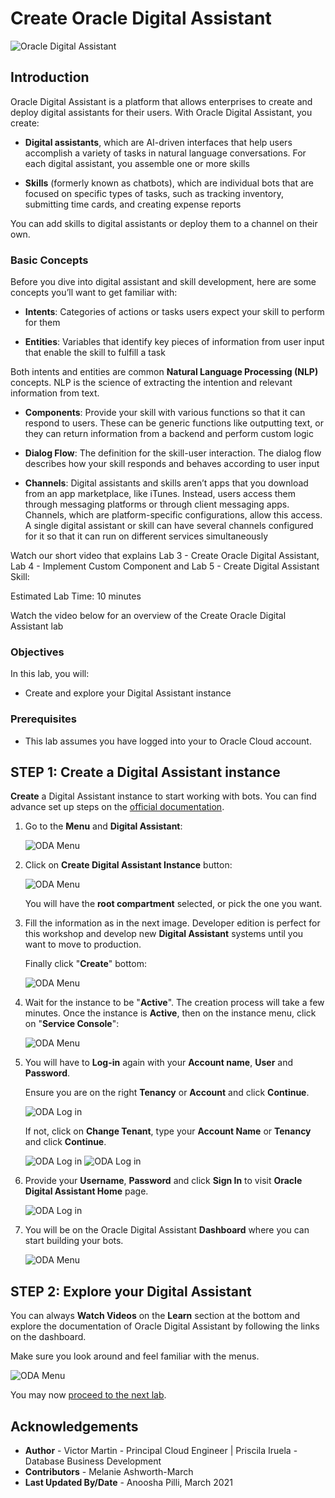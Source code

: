 # Create Oracle Digital Assistant

![Oracle Digital Assistant](./images/oda.png)

## Introduction

Oracle Digital Assistant is a platform that allows enterprises to create and deploy digital assistants for their users. With Oracle Digital Assistant, you create:

- **Digital assistants**, which are AI-driven interfaces that help users accomplish a variety of tasks in natural language conversations. For each digital assistant, you assemble one or more skills

- **Skills** (formerly known as chatbots), which are individual bots that are focused on specific types of tasks, such as tracking inventory, submitting time cards, and creating expense reports

You can add skills to digital assistants or deploy them to a channel on their own.

### Basic Concepts

Before you dive into digital assistant and skill development, here are some concepts you’ll want to get familiar with:

- **Intents**: Categories of actions or tasks users expect your skill to perform for them

- **Entities**: Variables that identify key pieces of information from user input that enable the skill to fulfill a task

Both intents and entities are common **Natural Language Processing (NLP)** concepts. NLP is the science of extracting the intention and relevant information from text.

- **Components**: Provide your skill with various functions so that it can respond to users. These can be generic functions like outputting text, or they can return information from a backend and perform custom logic

- **Dialog Flow**: The definition for the skill-user interaction. The dialog flow describes how your skill responds and behaves according to user input

- **Channels**: Digital assistants and skills aren’t apps that you download from an app marketplace, like iTunes. Instead, users access them through messaging platforms or through client messaging apps. Channels, which are platform-specific configurations, allow this access. A single digital assistant or skill can have several channels configured for it so that it can run on different services simultaneously

Watch our short video that explains Lab 3 - Create Oracle Digital Assistant, Lab 4 - Implement Custom Component and Lab 5 - Create Digital Assistant Skill:

[](youtube:kdvjXTMC-PI)

Estimated Lab Time: 10 minutes

Watch the video below for an overview of the Create Oracle Digital Assistant lab
[](youtube:-5m8CB3J9fs)

### Objectives

In this lab, you will:
-  Create and explore your Digital Assistant instance

### Prerequisites

- This lab assumes you have logged into your to Oracle Cloud account.

## **STEP 1**: Create a Digital Assistant instance

**Create** a Digital Assistant instance to start working with bots. You can find advance set up steps on the [official documentation](https://docs.oracle.com/en/cloud/paas/digital-assistant/use-chatbot/order-service-and-provision-instance.html#GUID-7E4F1CE5-FB40-45DF-B0F0-949289F5E184).

1. Go to the **Menu** and **Digital Assistant**:

    ![ODA Menu](./images/oda_1.png)

2. Click on **Create Digital Assistant Instance** button:

    ![ODA Menu](./images/oda_2.png)

    You will have the **root compartment** selected, or pick the one you want.

3. Fill the information as in the next image. Developer edition is perfect for this workshop and develop new **Digital Assistant** systems until you want to move to production.

    Finally click "**Create**" bottom:

    ![ODA Menu](./images/oda_3.png)

4. Wait for the instance to be "**Active**". The creation process will take a few minutes.
    Once the instance is **Active**, then on the instance menu, click on "**Service Console**":

    ![ODA Menu](./images/oda_4.png)

5. You will have to **Log-in** again with your **Account name**, **User** and **Password**.

    Ensure you are on the right **Tenancy** or **Account** and click **Continue**.

    ![ODA Log in](./images/oda-login-1-new.png)

    If not, click on **Change Tenant**, type your **Account Name** or **Tenancy** and click **Continue**.

    ![ODA Log in](./images/oda-tenancy-1.png)
    ![ODA Log in](./images/oda-tenancy-2.png)

6. Provide your **Username**, **Password** and click **Sign In** to visit **Oracle Digital Assistant Home** page.

    ![ODA Log in](./images/oda-login-2-new.png)

7. You will be on the Oracle Digital Assistant **Dashboard** where you can start building your bots.

    ![ODA Menu](./images/oda_5_new.png)

## **STEP 2**: Explore your Digital Assistant

You can always **Watch Videos** on the **Learn** section at the bottom and explore the documentation of Oracle Digital Assistant by following the links on the dashboard.

Make sure you look around and feel familiar with the menus.

![ODA Menu](./images/oda_6_new.png)

You may now [proceed to the next lab](#next).

## Acknowledgements

- **Author** - Victor Martin - Principal Cloud Engineer | Priscila Iruela - Database Business Development
- **Contributors** - Melanie Ashworth-March
- **Last Updated By/Date** - Anoosha Pilli, March 2021

